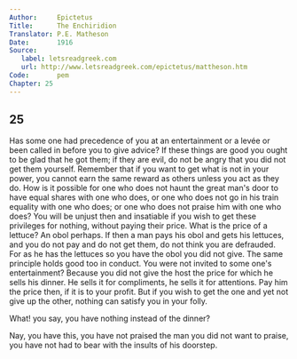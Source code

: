 ```yaml
---
Author:     Epictetus  
Title:      The Enchiridion  
Translator: P.E. Matheson
Date:       1916  
Source:
   label: letsreadgreek.com
   url: http://www.letsreadgreek.com/epictetus/mattheson.htm
Code:       pem  
Chapter: 25
---
```

##  25

Has some one had precedence of you at an entertainment or a levée or been
called in before you to give advice? If these things are good you ought to be
glad that he got them; if they are evil, do not be angry that you did not get
them yourself. Remember that if you want to get what is not in your power, you
cannot earn the same reward as others unless you act as they do. How is it
possible for one who does not haunt the great man's door to have equal shares
with one who does, or one who does not go in his train equality with one who
does; or one who does not praise him with one who does? You will be unjust then
and insatiable if you wish to get these privileges for nothing, without paying
their price. What is the price of a lettuce? An obol perhaps. If then a man
pays his obol and gets his lettuces, and you do not pay and do not get them, do
not think you are defrauded. For as he has the lettuces so you have the obol
you did not give. The same principle holds good too in conduct. You were not
invited to some one's entertainment? Because you did not give the host the
price for which he sells his dinner. He sells it for compliments, he sells it
for attentions. Pay him the price then, if it is to your profit. But if you
wish to get the one and yet not give up the other, nothing can satisfy you in
your folly.

What! you say, you have nothing instead of the dinner?

Nay, you have this, you have not praised the man you did not want to praise,
you have not had to bear with the insults of his doorstep.


